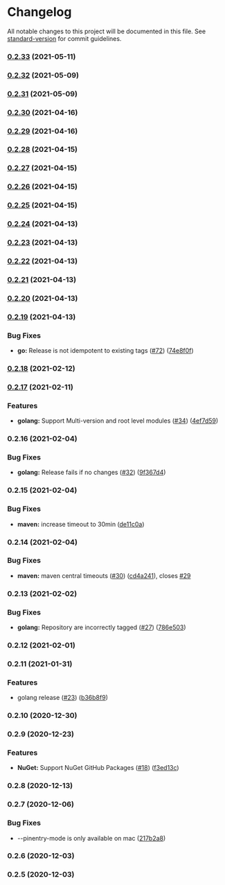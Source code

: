 # Changelog

All notable changes to this project will be documented in this file. See [standard-version](https://github.com/conventional-changelog/standard-version) for commit guidelines.

### [0.2.33](https://github.com/aws/jsii-release/compare/v0.2.32...v0.2.33) (2021-05-11)

### [0.2.32](https://github.com/aws/jsii-release/compare/v0.2.31...v0.2.32) (2021-05-09)

### [0.2.31](https://github.com/aws/jsii-release/compare/v0.2.30...v0.2.31) (2021-05-09)

### [0.2.30](https://github.com/aws/jsii-release/compare/v0.2.29...v0.2.30) (2021-04-16)

### [0.2.29](https://github.com/aws/jsii-release/compare/v0.2.28...v0.2.29) (2021-04-16)

### [0.2.28](https://github.com/aws/jsii-release/compare/v0.2.27...v0.2.28) (2021-04-15)

### [0.2.27](https://github.com/aws/jsii-release/compare/v0.2.26...v0.2.27) (2021-04-15)

### [0.2.26](https://github.com/aws/jsii-release/compare/v0.2.25...v0.2.26) (2021-04-15)

### [0.2.25](https://github.com/aws/jsii-release/compare/v0.2.24...v0.2.25) (2021-04-15)

### [0.2.24](https://github.com/aws/jsii-release/compare/v0.2.23...v0.2.24) (2021-04-13)

### [0.2.23](https://github.com/aws/jsii-release/compare/v0.2.22...v0.2.23) (2021-04-13)

### [0.2.22](https://github.com/aws/jsii-release/compare/v0.2.21...v0.2.22) (2021-04-13)

### [0.2.21](https://github.com/aws/jsii-release/compare/v0.2.20...v0.2.21) (2021-04-13)

### [0.2.20](https://github.com/aws/jsii-release/compare/v0.2.19...v0.2.20) (2021-04-13)

### [0.2.19](https://github.com/aws/jsii-release/compare/v0.2.17...v0.2.19) (2021-04-13)


### Bug Fixes

* **go:** Release is not idempotent to existing tags ([#72](https://github.com/aws/jsii-release/issues/72)) ([74e8f0f](https://github.com/aws/jsii-release/commit/74e8f0fac1d7d27109fc422f6723958ec34d8e89))

### [0.2.18](https://github.com/aws/jsii-release/compare/v0.2.17...v0.2.18) (2021-02-12)

### [0.2.17](https://github.com/aws/jsii-release/compare/v0.2.16...v0.2.17) (2021-02-11)


### Features

* **golang:** Support Multi-version and root level modules ([#34](https://github.com/aws/jsii-release/issues/34)) ([4ef7d59](https://github.com/aws/jsii-release/commit/4ef7d599ff2db405a388248218814edda256984e))

### 0.2.16 (2021-02-04)


### Bug Fixes

* **golang:** Release fails if no changes ([#32](https://github.com/aws/jsii-release/issues/32)) ([9f367d4](https://github.com/aws/jsii-release/commit/9f367d41659c6d7b5324b9d6f5f4d3eea796213f))

### 0.2.15 (2021-02-04)


### Bug Fixes

* **maven:** increase timeout to 30min ([de11c0a](https://github.com/aws/jsii-release/commit/de11c0a84923ce4fc211a62d69f811841d199c05))

### 0.2.14 (2021-02-04)


### Bug Fixes

* **maven:** maven central timeouts ([#30](https://github.com/aws/jsii-release/issues/30)) ([cd4a241](https://github.com/aws/jsii-release/commit/cd4a24179fdd45d9c503e8ff2b7294fc09dace46)), closes [#29](https://github.com/aws/jsii-release/issues/29)

### 0.2.13 (2021-02-02)


### Bug Fixes

* **golang:** Repository are incorrectly tagged ([#27](https://github.com/aws/jsii-release/issues/27)) ([786e503](https://github.com/aws/jsii-release/commit/786e5034a193cb5cbf9711af2405b1c76369e2a8))

### 0.2.12 (2021-02-01)

### 0.2.11 (2021-01-31)


### Features

* golang release ([#23](https://github.com/aws/jsii-release/issues/23)) ([b36b8f9](https://github.com/aws/jsii-release/commit/b36b8f919d721c0ded2a87d5cad6e12bdf155c96))

### 0.2.10 (2020-12-30)

### 0.2.9 (2020-12-23)


### Features

* **NuGet:** Support NuGet GitHub Packages ([#18](https://github.com/aws/jsii-release/issues/18)) ([f3ed13c](https://github.com/aws/jsii-release/commit/f3ed13cb19ee12601cbe5dd008b7c23528a58a5d))

### 0.2.8 (2020-12-13)

### 0.2.7 (2020-12-06)


### Bug Fixes

* --pinentry-mode is only available on mac ([217b2a8](https://github.com/aws/jsii-release/commit/217b2a8c695aa5f0e33ae4998f2069adf4b0e7bf))

### 0.2.6 (2020-12-03)

### 0.2.5 (2020-12-03)
